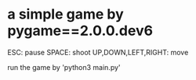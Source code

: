 # a simple game by pygame==2.0.0.dev6

ESC: pause
SPACE: shoot
UP,DOWN,LEFT,RIGHT: move

run the game by 'python3 main.py'
